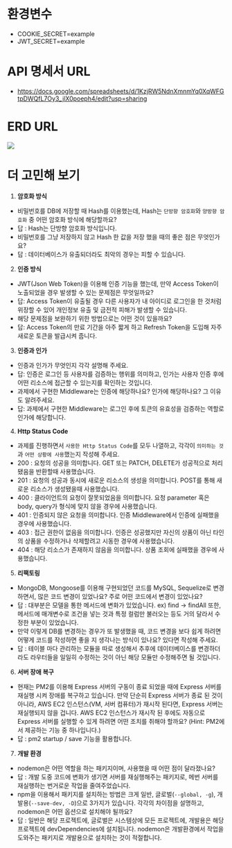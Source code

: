 # 환경변수
- COOKIE_SECRET=example
- JWT_SECRET=example

# API 명세서 URL

- https://docs.google.com/spreadsheets/d/1KzjRW5NdnXmnmYq0XqWFGtpDWQfL7Oy3_jlX0poeph4/edit?usp=sharing

# ERD URL

<a href="https://www.erdcloud.com/d/NMXHpdsKT2o5ya9Np"><img src="https://www.erdcloud.com/d/NMXHpdsKT2o5ya9Np"></a>

# 더 고민해 보기

1. **암호화 방식**
- 비밀번호를 DB에 저장할 때 Hash를 이용했는데, Hash는 `단방향 암호화`와 `양방향 암호화` 중 어떤 암호화 방식에 해당할까요?
- 답 : Hash는 단방향 암호화 방식입니다.
- 비밀번호를 그냥 저장하지 않고 Hash 한 값을 저장 했을 때의 좋은 점은 무엇인가요?
- 답 : 데이터베이스가 유출되더라도 최악의 경우는 피할 수 있습니다.

2. **인증 방식**
- JWT(Json Web Token)을 이용해 인증 기능을 했는데, 만약 Access Token이 노출되었을 경우 발생할 수 있는 문제점은 무엇일까요?
- 답: Access Token이 유출될 경우 다른 사용자가 내 아이디로 로그인을 한 것처럼 위장할 수 있어 개인정보 유출 및 금전적 피해가 발생할 수 있습니다.
- 해당 문제점을 보완하기 위한 방법으로는 어떤 것이 있을까요?
- 답: Access Token의 만료 기간을 아주 짧게 하고 Refresh Token을 도입해 자주 새로운 토큰을 발급시켜 줍니다.

3. **인증과 인가**
- 인증과 인가가 무엇인지 각각 설명해 주세요.
- 답: 인증은 로그인 등 사용자를 검증하는 행위를 의미하고, 인가는 사용자 인증 후에 어떤 리소스에 접근할 수 있는지를 확인하는 것입니다.
- 과제에서 구현한 Middleware는 인증에 해당하나요? 인가에 해당하나요? 그 이유도 알려주세요.
- 답: 과제에서 구현한 Middleware는 로그인 후에 토큰의 유효성을 검증하는 역할로 인가에 해당합니다.

4. **Http Status Code**
- 과제를 진행하면서 `사용한 Http Status Code`를 모두 나열하고, 각각이 `의미하는 것`과 `어떤 상황에 사용`했는지 작성해 주세요.
- 200 : 요청의 성공을 의미합니다. GET 또는 PATCH, DELETE가 성공적으로 처리됐음을 반환할때 사용했습니다.
- 201 : 요청의 성공과 동시에 새로운 리소스의 생성을 의미합니다. POST를 통해 새로운 리소스가 생성됐을때 사용했습니다.
- 400 : 클라이언트의 요청이 잘못되었음을 의미합니다. 요청 parameter 혹은 body, query가 형식에 맞지 않을 경우에 사용했습니다.
- 401 : 인증되지 않은 요청을 의미합니다. 인증 Middleware에서 인증에 실패했을 경우에 사용했습니다.
- 403 : 접근 권한이 없음을 의미합니다. 인증은 성공했지만 자신의 상품이 아닌 타인의 상품을 수정하거나 삭제할려고 시동한 경우에 사용했습니다.
- 404 : 해당 리소스가 존재하지 않음을 의미합니다. 상품 조회에 실패했을 경우에 사용했습니다.

5. **리팩토링**
- MongoDB, Mongoose를 이용해 구현되었던 코드를 MySQL, Sequelize로 변경하면서, 많은 코드 변경이 있었나요? 주로 어떤 코드에서 변경이 있었나요?
- 답 : 대부분은 모델을 통한 메서드에 변화가 있었습니다. ex) find -> findAll 또한, 메서드에 매개변수로 조건을 넣는 것과 특정 컬럼만 불러오는 등도 거의 달라서 수정한 부분이 있었습니다.
- 만약 이렇게 DB를 변경하는 경우가 또 발생했을 때, 코드 변경을 보다 쉽게 하려면 어떻게 코드를 작성하면 좋을 지 생각나는 방식이 있나요? 있다면 작성해 주세요.
- 답 : 테이블 마다 관리하는 모듈을 따로 생성해서 추후에 데이터베이스를 변경하더라도 라우터들을 일일히 수정하는 것이 아닌 해당 모듈만 수정해주면 될 것입니다.

6. **서버 장애 복구**
- 현재는 PM2를 이용해 Express 서버의 구동이 종료 되었을 때에 Express 서버를 재실행 시켜 장애를 복구하고 있습니다. 만약 단순히 Express 서버가 종료 된 것이 아니라, AWS EC2 인스턴스(VM, 서버 컴퓨터)가 재시작 된다면, Express 서버는 재실행되지 않을 겁니다. AWS EC2 인스턴스가 재시작 된 후에도 자동으로 Express 서버를 실행할 수 있게 하려면 어떤 조치를 취해야 할까요?
(Hint: PM2에서 제공하는 기능 중 하나입니다.)
- 답 : pm2 startup / save 기능을 활용합니다.

7. **개발 환경**
- nodemon은 어떤 역할을 하는 패키지이며, 사용했을 때 어떤 점이 달라졌나요?
- 답 : 개발 도중 코드에 변화가 생기면 서버를 재실행해주는 패키지로, 메번 서버를 재실행하는 번거로운 작업을 줄여주었습니다.
- npm을 이용해서 패키지를 설치하는 방법은 크게 일반, 글로벌(`--global, -g`), 개발용(`--save-dev, -D`)으로 3가지가 있습니다. 각각의 차이점을 설명하고, nodemon은 어떤 옵션으로 설치해야 될까요?
- 답 : 일반은 해당 프로젝트에, 글로벌은 시스템상에 모든 프로젝트에, 개발용은 해당 프로젝트에 devDependencies에 설치됩니다. nodemon은 개발환경에서 작업을 도와주는 패키지로 개발용으로 설치하는 것이 적절합니다.

